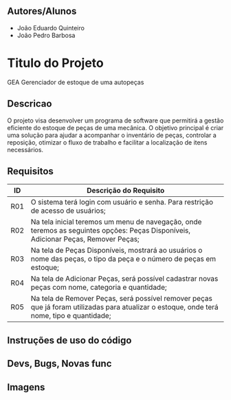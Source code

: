 
## Autores/Alunos

- João Eduardo Quinteiro
- João Pedro Barbosa

# Titulo do Projeto

GEA
Gerenciador de estoque de uma autopeças

## Descricao

O projeto visa desenvolver um programa de software que permitirá a gestão eficiente do estoque de peças de uma mecânica. O objetivo principal é criar uma solução para ajudar a acompanhar o inventário de peças, controlar a reposição, otimizar o fluxo de trabalho e facilitar a localização de itens necessários.

## Requisitos
|ID    | Descrição do Requisito  |
|------|-----------------------------------------|
|R01| O sistema terá login com usuário e senha. Para restrição de acesso de usuários; |
|R02| Na tela inicial teremos um menu de navegação, onde teremos as seguintes opções: Peças Disponíveis, Adicionar Peças, Remover Peças;  |
|R03| Na tela de Peças Disponíveis, mostrará ao usuários o nome das peças, o tipo da peça e o número de peças em estoque; |
|R04| Na tela de Adicionar Peças, será possível cadastrar novas peças com nome, categoria e quantidade; |
|R05| Na tela de Remover Peças, será possível remover peças que já foram utilizadas para atualizar o estoque, onde terá nome, tipo e quantidade; |

## Instruções de uso do código



## Devs, Bugs, Novas func



## Imagens


